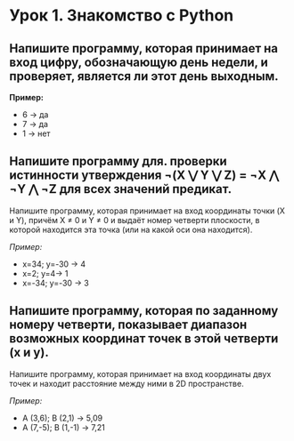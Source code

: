 # Урок 1. Знакомство с Python

## Напишите программу, которая принимает на вход цифру, обозначающую день недели, и проверяет, является ли этот день выходным.

**Пример:**

- 6 -> да
- 7 -> да
- 1 -> нет
## Напишите программу для. проверки истинности утверждения ¬(X ⋁ Y ⋁ Z) = ¬X ⋀ ¬Y ⋀ ¬Z для всех значений предикат.
Напишите программу, которая принимает на вход координаты точки (X и Y), причём X ≠ 0 и Y ≠ 0 и выдаёт номер четверти плоскости, в которой находится эта точка (или на какой оси она находится).

*Пример:*

- x=34; y=-30 -> 4
- x=2; y=4-> 1
- x=-34; y=-30 -> 3
## Напишите программу, которая по заданному номеру четверти, показывает диапазон возможных координат точек в этой четверти (x и y).
Напишите программу, которая принимает на вход координаты двух точек и находит расстояние между ними в 2D пространстве.

*Пример:*

- A (3,6); B (2,1) -> 5,09
- A (7,-5); B (1,-1) -> 7,21